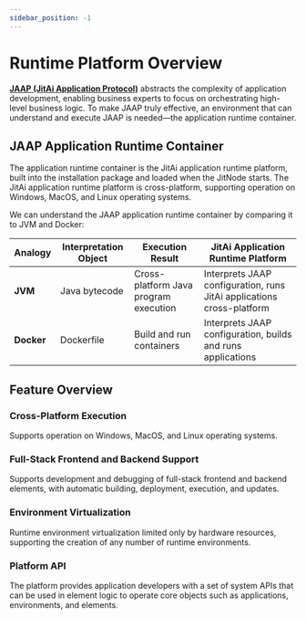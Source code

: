 ```yaml
---
sidebar_position: -1
---
```

# Runtime Platform Overview
[**JAAP (JitAi Application Protocol)**](/docs/reference/runtime-platform/JAAP) abstracts the complexity of application development, enabling business experts to focus on orchestrating high-level business logic. To make JAAP truly effective, an environment that can understand and execute JAAP is needed—the application runtime container.

## JAAP Application Runtime Container
The application runtime container is the JitAi application runtime platform, built into the installation package and loaded when the JitNode starts. The JitAi application runtime platform is cross-platform, supporting operation on Windows, MacOS, and Linux operating systems.

We can understand the JAAP application runtime container by comparing it to JVM and Docker:

| Analogy | Interpretation Object | Execution Result | JitAi Application Runtime Platform |
|---------|----------|----------|------------|
| **JVM** | Java bytecode | Cross-platform Java program execution | Interprets JAAP configuration, runs JitAi applications cross-platform |
| **Docker** | Dockerfile | Build and run containers | Interprets JAAP configuration, builds and runs applications |

## Feature Overview
### Cross-Platform Execution
Supports operation on Windows, MacOS, and Linux operating systems.

### Full-Stack Frontend and Backend Support
Supports development and debugging of full-stack frontend and backend elements, with automatic building, deployment, execution, and updates.

### Environment Virtualization
Runtime environment virtualization limited only by hardware resources, supporting the creation of any number of runtime environments.

### Platform API
The platform provides application developers with a set of system APIs that can be used in element logic to operate core objects such as applications, environments, and elements.
